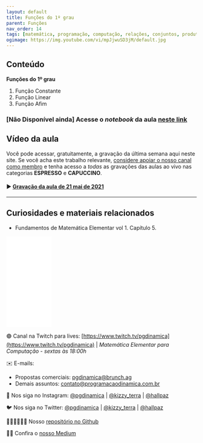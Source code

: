 ```yaml
---
layout: default
title: Funções do 1º grau
parent: Funções
nav_order: 14
tags: [matemática, programação, computação, relações, conjuntos, produto cartesiano]
ogimage: https://img.youtube.com/vi/mpJjwuSD3jM/default.jpg
---
```




## Conteúdo 

**Funções do 1º grau**
1. Função Constante
2. Função Linear
3. Função Afim


### **[Não Disponível ainda]** Acesse o *notebook* da aula <a href="/notebooks/mec014_funcoeslineares.html" target="_black">neste link</a>

## Vídeo da aula

Você pode acessar, gratuitamente, a gravação da última semana aqui neste site. Se você acha este trabalho relevante, [considere apoiar o nosso canal como membro](https://youtube.com/programacaodinamica/join) e tenha acesso a *todas* as gravações das aulas ao vivo nas categorias **ESPRESSO** e **CAPUCCINO**. 


#### ▶️ [Gravação da aula de 21 mai de 2021](https://youtu.be/elUdOJJX1Yo)
-------

## Curiosidades e materiais relacionados


* Fundamentos de Matemática Elementar vol 1. Capítulo 5.

<iframe style="width:120px;height:240px;" marginwidth="0" marginheight="0" scrolling="no" frameborder="0" src="//ws-na.amazon-adsystem.com/widgets/q?ServiceVersion=20070822&OneJS=1&Operation=GetAdHtml&MarketPlace=BR&source=ac&ref=qf_sp_asin_til&ad_type=product_link&tracking_id=hallpaz-20&marketplace=amazon&amp;region=BR&placement=8535704558&asins=8535704558&linkId=ccb520df2f68545a10bcd1f878b28fed&show_border=false&link_opens_in_new_window=false&price_color=333333&title_color=0066c0&bg_color=ffffff">
    </iframe>


🟣 Canal na Twitch para lives: [https://www.twitch.tv/pgdinamica](https://www.twitch.tv/pgdinamica) | *Matemática Elementar para Computação - sextas às 18:00h*


✉️ E-mails:
* Propostas comerciais: [pgdinamica@brunch.ag](mailto:pgdinamica@brunch.ag)
* Demais assuntos: [contato@programacaodinamica.com.br](mailto:contato@programacaodinamica.com.br)

📸 Nos siga no Instagram: [@pgdinamica](https://instagram.com/pgdinamica) | [@kizzy_terra](https://instagram.com/kizzy_terra) | [@hallpaz](https://instagram.com/hallpaz)

🐦 Nos siga no Twitter: [@pgdinamica](https://twitter.com/pgdinamica) | [@kizzy_terra](https://twitter.com/kizzy_terra) | [@hallpaz](https://twitter.com/hallpaz)

👩🏾‍💻👨🏾‍💻 Nosso [repositório no Github](https://github.com/programacaodinamica)

✍🏾 Confira o [nosso Medium](https://medium.com/programacaodinamica)


